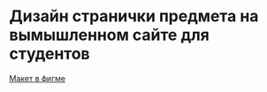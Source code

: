 # Дизайн странички предмета на вымышленном сайте для студентов

<a href="https://www.figma.com/file/u5TJINESAE9Yb3fXHX9YRr/Untitled?node-id=0%3A1&t=A92hsNDnmrkVuZ64-1">Макет в фигме</a>